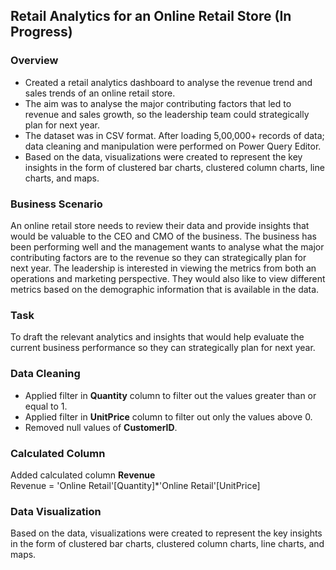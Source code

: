 
## Retail Analytics for an Online Retail Store (In Progress)

### Overview
* Created a retail analytics dashboard to analyse the revenue trend and sales trends of an online retail store.
* The aim was to analyse the major contributing factors that led to revenue and sales growth, so the leadership team could strategically plan for next year.
* The dataset was in CSV format. After loading 5,00,000+ records of data; data cleaning and manipulation were performed on Power Query Editor.
* Based on the data, visualizations were created to represent the key insights in the form of clustered bar charts, clustered column charts, line charts, and maps.

### Business Scenario
An online retail store needs to review their data and provide insights that would be valuable to the CEO and CMO of the business. The business has been performing well and the management wants to analyse what the major contributing factors are to the revenue so they can strategically plan for next year.
The leadership is interested in viewing the metrics from both an operations and marketing perspective. They would also like to view different metrics based on the demographic information that is available in the data.

### Task
To draft the relevant analytics and insights that would help evaluate the current business performance so they can strategically plan for next year.

### Data Cleaning

* Applied filter in **Quantity** column to filter out the values greater than or equal to 1.
* Applied filter in **UnitPrice** column to filter out only the values above 0.
* Removed null values of **CustomerID**.

### Calculated Column

Added calculated column **Revenue**<br>
Revenue = 'Online Retail'[Quantity]*'Online Retail'[UnitPrice] 

### Data Visualization

Based on the data, visualizations were created to represent the key insights in the form of clustered bar charts, clustered column charts, line charts, and maps.
